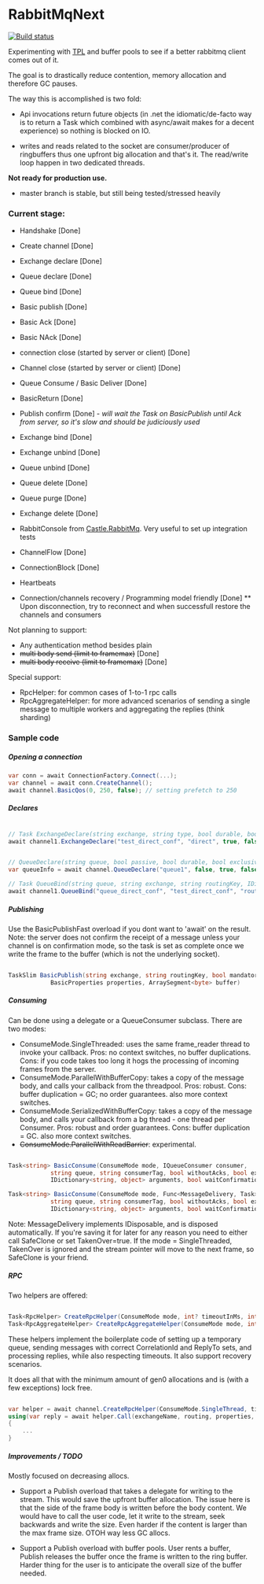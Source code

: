 # RabbitMqNext

[![Build status](https://ci.appveyor.com/api/projects/status/l84im7iemf8w354m/branch/master?svg=true)](https://ci.appveyor.com/project/hammett/rabbitmqnext/branch/master)


Experimenting with [TPL](https://msdn.microsoft.com/en-us/library/dd460717%28v=vs.110%29.aspx) 
and buffer pools to see if a better rabbitmq client comes out of it. 

The goal is to drastically reduce contention, memory allocation and therefore GC pauses. 

The way this is accomplished is two fold:

* Api invocations return future objects (in .net the idiomatic/de-facto way is to return a Task 
  which combined with async/await makes for a decent experience) so nothing is blocked on IO.

* writes and reads related to the socket are consumer/producer of ringbuffers thus one upfront 
  big allocation and that's it. The read/write loop happen in two dedicated threads.

**Not ready for production use.**
* master branch is stable, but still being tested/stressed heavily


### Current stage: 

- Handshake [Done]
- Create channel [Done]
- Exchange declare [Done]
- Queue declare [Done]
- Queue bind [Done]
- Basic publish [Done]
- Basic Ack [Done]
- Basic NAck [Done]
- connection close (started by server or client) [Done]
- Channel close (started by server or client) [Done]
- Queue Consume / Basic Deliver [Done]
- BasicReturn [Done]
- Publish confirm [Done] - _will wait the Task on BasicPublish until Ack from server, so it's slow and should be judiciously used_
- Exchange bind [Done]
- Exchange unbind [Done]
- Queue unbind [Done]
- Queue delete  [Done]
- Queue purge [Done]
- Exchange delete [Done]
- RabbitConsole from [Castle.RabbitMq](https://github.com/castleproject/Castle.RabbitMq). Very useful to set up integration tests
- ChannelFlow [Done]
- ConnectionBlock [Done] 
- Heartbeats

- Connection/channels recovery / Programming model friendly [Done]
  ** Upon disconnection, try to reconnect and when successfull restore the channels and consumers

Not planning to support:
- Any authentication method besides plain
- ~~multi body send (limit to framemax)~~ [Done]
- ~~multi body receive (limit to framemax)~~ [Done]

Special support:
- RpcHelper: for common cases of 1-to-1 rpc calls
- RpcAggregateHelper: for more advanced scenarios of sending a single message to multiple workers and aggregating the replies (think sharding)


### Sample code

##### Opening a connection
```C#
var conn = await ConnectionFactory.Connect(...);
var channel = await conn.CreateChannel();
await channel.BasicQos(0, 250, false); // setting prefetch to 250

```

##### Declares
```C#

// Task ExchangeDeclare(string exchange, string type, bool durable, bool autoDelete, IDictionary<string, object> arguments, bool waitConfirmation)
await channel1.ExchangeDeclare("test_direct_conf", "direct", true, false, null, waitConfirmation: true);


// QueueDeclare(string queue, bool passive, bool durable, bool exclusive, bool autoDelete, IDictionary<string, object> arguments, bool waitConfirmation)
var queueInfo = await channel.QueueDeclare("queue1", false, true, false, false, null, waitConfirmation: true);

// Task QueueBind(string queue, string exchange, string routingKey, IDictionary<string, object> arguments, bool waitConfirmation)
await channel1.QueueBind("queue_direct_conf", "test_direct_conf", "routing", null, waitConfirmation: true);

```

##### Publishing

Use the BasicPublishFast overload if you dont want to 'await' on the result. 
Note: the server does not confirm the receipt of a message unless your channel is on confirmation mode, 
so the task is set as complete once we write the frame to the buffer (which is not the underlying socket). 

```C#

TaskSlim BasicPublish(string exchange, string routingKey, bool mandatory, bool immediate,
			BasicProperties properties, ArraySegment<byte> buffer)

```

##### Consuming

Can be done using a delegate or a QueueConsumer subclass. There are two modes:

* ConsumeMode.SingleThreaded: uses the same frame_reader thread to invoke your callback. Pros: no context switches, no buffer duplications. Cons: if you code takes too long it hogs the processing of incoming frames from the server.
* ConsumeMode.ParallelWithBufferCopy: takes a copy of the message body, and calls your callback from the threadpool. Pros: robust. Cons: buffer duplication = GC; no order guarantees. also more context switches.
* ConsumeMode.SerializedWithBufferCopy: takes a copy of the message body, and calls your callback from a bg thread - one thread per Consumer. Pros: robust and order guarantees. Cons: buffer duplication = GC. also more context switches.
* ~~ConsumeMode.ParallelWithReadBarrier~~: experimental.

```C#

Task<string> BasicConsume(ConsumeMode mode, IQueueConsumer consumer,
			string queue, string consumerTag, bool withoutAcks, bool exclusive,
			IDictionary<string, object> arguments, bool waitConfirmation)

Task<string> BasicConsume(ConsumeMode mode, Func<MessageDelivery, Task> consumer,
			string queue, string consumerTag, bool withoutAcks, bool exclusive,
			IDictionary<string, object> arguments, bool waitConfirmation)
```

Note: MessageDelivery implements IDisposable, and is disposed automatically. If you're saving it for later for any reason you need to 
either call SafeClone or set TakenOver=true. If the mode = SingleThreaded, TakenOver is ignored and the stream pointer will move to 
the next frame, so SafeClone is your friend.

##### RPC

Two helpers are offered:

```C#

Task<RpcHelper> CreateRpcHelper(ConsumeMode mode, int? timeoutInMs, int maxConcurrentCalls = 500);
Task<RpcAggregateHelper> CreateRpcAggregateHelper(ConsumeMode mode, int? timeoutInMs, int maxConcurrentCalls = 500);

```

These helpers implement the boilerplate code of setting up a temporary queue, sending messages with correct CorrelationId and ReplyTo sets, 
and processing replies, while also respecting timeouts. It also support recovery scenarios. 

It does all that with the minimum amount of gen0 allocations and is (with a few exceptions) lock free.

```C#

var helper = await channel.CreateRpcHelper(ConsumeMode.SingleThread, timeoutInMs: 100);
using(var reply = await helper.Call(exchangeName, routing, properties, body)) 
{
	...
}

```


##### Improvements / TODO

Mostly focused on decreasing allocs. 

* Support a Publish overload that takes a delegate for writing to the stream. This would save the upfront buffer allocation. The issue here is that
  the side of the frame body is written before the body content. We would have to call the user code, let it write to the stream, seek backwards 
  and write the size. Even harder if the content is larger than the max frame size. OTOH way less GC allocs. 

* Support a Publish overload with buffer pools. User rents a buffer, Publish releases the buffer once the frame is written to the ring buffer. 
  Harder thing for the user is to anticipate the overall size of the buffer needed. 

